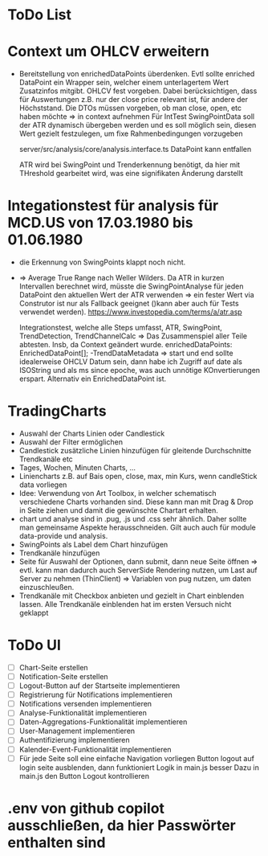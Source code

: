 # ToDo List

# Context um OHLCV erweitern

- Bereitstellung von enrichedDataPoints überdenken. Evtl sollte enriched DataPoint ein Wrapper sein,
  welcher einem unterlagertem Wert Zusatzinfos mitgibt. OHLCV fest vorgeben.
  Dabei berücksichtigen, dass für Auswertungen z.B. nur der close price relevant ist, für andere der Höchststand. Die DTOs müssen vorgeben, ob man close, open, etc haben möchte => in context aufnehmen
  Für IntTest SwingPointData soll der ATR dynamisch übergeben werden und es soll möglich sein, diesen Wert gezielt festzulegen, um fixe Rahmenbedingungen vorzugeben

  server/src/analysis/core/analysis.interface.ts DataPoint kann entfallen

  ATR wird bei SwingPoint und Trenderkennung benötigt, da hier mit THreshold gearbeitet wird, was eine signifikaten Änderung darstellt

# Integationstest für analysis für MCD.US von 17.03.1980 bis 01.06.1980

- die Erkennung von SwingPoints klappt noch nicht.
- => Average True Range nach Weller Wilders. Da ATR in kurzen Intervallen berechnet wird, müsste die SwingPointAnalyse für jeden DataPoint den aktuellen Wert der ATR verwenden => ein fester Wert via Construtor ist nur als Fallback geeignet ()kann aber auch für Tests verwendet werden).
  https://www.investopedia.com/terms/a/atr.asp

  Integrationstest, welche alle Steps umfasst, ATR, SwingPoint, TrendDetection, TrendChannelCalc => Das Zusammenspiel aller Teile abtesten. Insb, da Context geändert wurde.
  enrichedDataPoints: EnrichedDataPoint[];
  -TrendDataMetadata => start und end sollte idealerweise OHCLV Datum sein, dann habe ich Zugriff auf date als ISOString und als ms since epoche, was auch unnötige KOnvertierungen erspart. Alternativ ein EnrichedDataPoint ist.

# TradingCharts

- Auswahl der Charts Linien oder Candlestick
- Auswahl der Filter ermöglichen
- Candlestick zusätzliche Linien hinzufügen für gleitende Durchschnitte Trendkanäle etc
- Tages, Wochen, Minuten Charts, ...
- Liniencharts z.B. auf Bais open, close, max, min Kurs, wenn candleStick data vorliegen
- Idee: Verwendung von Art Toolbox, in welcher schematisch verschiedene Charts
  vorhanden sind. Diese kann man mit Drag & Drop in Seite ziehen und damit die gewünschte Chartart erhalten.
- chart und analyse sind in .pug, .js und .css sehr ähnlich. Daher sollte man gemeinsame Aspekte herausschneiden. Gilt auch auch für module data-provide und analysis.
- SwingPoints als Label dem Chart hinzufügen
- Trendkanäle hinzufügen
- Seite für Auswahl der Optionen, dann submit, dann neue Seite öffnen => evtl. kann man
  dadurch auch ServerSide Rendering nutzen, um Last auf Server zu nehmen (ThinClient) => Variablen von pug nutzen, um daten einzuschleußen.
- Trendkanäle mit Checkbox anbieten und gezielt in Chart einblenden lassen. Alle Trendkanäle einblenden hat im ersten Versuch nicht geklappt

# ToDo UI

- [ ] Chart-Seite erstellen
- [ ] Notification-Seite erstellen
- [ ] Logout-Button auf der Startseite implementieren
- [ ] Registrierung für Notifications implementieren
- [ ] Notifications versenden implementieren
- [ ] Analyse-Funktionalität implementieren
- [ ] Daten-Aggregations-Funktionalität implementieren
- [ ] User-Management implementieren
- [ ] Authentifizierung implementieren
- [ ] Kalender-Event-Funktionalität implementieren
- [ ] Für jede Seite soll eine einfache Navigation vorliegen
      Button logout auf login seite ausblenden, dann funktioniert Logik in main.js besser
      Dazu in main.js den Button Logout kontrollieren

# .env von github copilot ausschließen, da hier Passwörter enthalten sind
